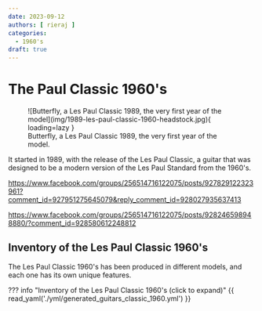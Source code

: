 ```yaml
---
date: 2023-09-12
authors: [ rieraj ]
categories:
  - 1960's
draft: true
---
```

# The Paul Classic 1960's

<figure markdown="span">
    ![Butterfly, a Les Paul Classic 1989, the very first year of the model](img/1989-les-paul-classic-1960-headstock.jpg){ loading=lazy }
    <figcaption>
    Butterfly, a Les Paul Classic 1989, the very first year of the model.
</figcaption>
</figure>
It started in 1989, with the release of the Les Paul Classic, a guitar that was designed to be a modern version of the Les Paul Standard from the 1960's.

<!-- more -->

https://www.facebook.com/groups/256514716122075/posts/927829122323961?comment_id=927951275645079&reply_comment_id=928027935637413

https://www.facebook.com/groups/256514716122075/posts/928246598948880/?comment_id=928580612248812

## Inventory of the Les Paul Classic 1960's

The Les Paul Classic 1960's has been produced in different models, and each one has its own unique features.

??? info "Inventory of the Les Paul Classic 1960's (click to expand)"
    {{ read_yaml('./yml/generated_guitars_classic_1960.yml')  }}
